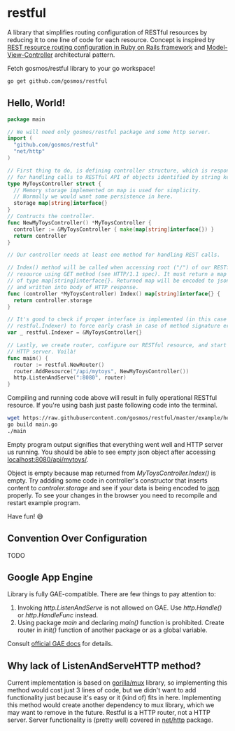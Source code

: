 restful
=======

A library that simplifies routing configuration of RESTful resources
by reducing it to one line of code for each resource. Concept is inspired
by [REST resource routing configuration in Ruby on Rails framework](
http://guides.rubyonrails.org/routing.html#resource-routing-the-rails-default)
and [Model-View-Controller](
http://en.wikipedia.org/wiki/Model%E2%80%93view%E2%80%93controller)
architectural pattern.

Fetch gosmos/restful library to your go workspace!

```bash
go get github.com/gosmos/restful
```

Hello, World!
-------------

```go
package main

// We will need only gosmos/restful package and some http server.
import (
  "github.com/gosmos/restful"
  "net/http"
)

// First thing to do, is defining controller structure, which is responsible
// for handling calls to RESTful API of objects identified by string keys.
type MyToysController struct {
  // Memory storage implemented on map is used for simplicity.
  // Normally we would want some persistence in here.
  storage map[string]interface{}
}
// Contructs the controller.
func NewMyToysController() *MyToysController {
  controller := &MyToysController { make(map[string]interface{}) }
  return controller
}

// Our controller needs at least one method for handling REST calls.

// Index() method will be called when accessing root ("/") of our RESTful
// resource using GET method (see HTTP/1.1 spec). It must return a map 
// of type map[string]interface{}. Returned map will be encoded to json
// and written into body of HTTP response.
func (controller *MyToysController) Index() map[string]interface{} {
  return controller.storage
}

// It's good to check if proper interface is implemented (in this case
// restful.Indexer) to force early crash in case of method signature error.
var _ restful.Indexer = &MyToysController{}

// Lastly, we create router, configure our RESTful resource, and start
// HTTP server. Voilà!
func main() {
  router := restful.NewRouter()
  router.AddResource("/api/mytoys", NewMyToysController())
  http.ListenAndServe(":8080", router)
}
```

Compiling and running code above will result in fully operational RESTful
resource. If you're using bash just paste following code into the terminal.

```bash
wget https://raw.githubusercontent.com/gosmos/restful/master/example/hello/main.go
go build main.go
./main
```

Empty program output signifies that everything went well and HTTP server
us running. You should be able to see empty json object after accessing
[localhost:8080/api/mytoys/](http://localhost:8080/api/mytoys/).

Object is empty because map returned from *MyToysController.Index()*
is empty. Try addding some code in controller's constructor
that inserts content to *controler.storage* and see if your data
is being encoded to [json](http://json.org) properly.
To see your changes in the browser you need to recompile and restart
example program.

Have fun! :sweat_smile:

Convention Over Configuration
-----------------------------

TODO

Google App Engine
-----------------

Library is fully GAE-compatible. There are few things to pay attention to:
 1. Invoking *http.ListenAndServe* is not allowed on GAE.
    Use *http.Handle()* or *http.HandleFunc* instead.
 2. Using package *main* and declaring *main()* function is prohibited.
    Create router in *init()* function of another package
    or as a global variable.

Consult [official GAE docs](
https://developers.google.com/appengine/docs/go/gettingstarted/helloworld)
for details.

Why lack of ListenAndServeHTTP method?
--------------------------------------

Current implementation is based on
[gorilla/mux](http://www.gorillatoolkit.org/pkg/mux) library,
so implementing this method would cost just 3 lines of code,
but we didn't want to add functionality just because it's easy
or it (kind of) fits in here. Implementing this method
would create another dependency to mux library,
which we may want to remove in the future.
Restful is a HTTP router, not a HTTP server.
Server functionality is (pretty well) covered
in [net/http](http://golang.org/pkg/net/http/) package.

